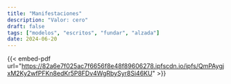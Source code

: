 ```yaml
---
title: "Manifestaciones"
description: "Valor: cero"
draft: false
tags: ["modelos", "escritos", "fundar", "alzada"]
date: 2024-06-20
---
```


{{< embed-pdf url="https://82a6e7f025ac7f6656f8e48f89606278.ipfscdn.io/ipfs/QmPAygjxM2Ky2wfPFKn8edKr5P8FDv4WgRbySyr8Si46KU" >}}


